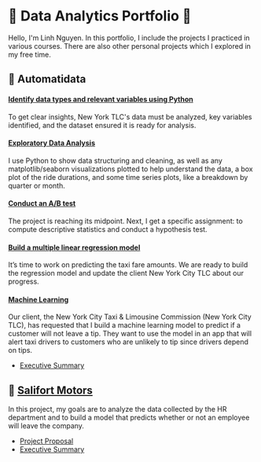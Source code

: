 # 🌟 Data Analytics Portfolio 🌟

Hello, I'm Linh Nguyen. In this portfolio, I include the projects I practiced in various courses. There are also other personal projects which I explored in my free time.

## 🚖 Automatidata

#### [Identify data types and relevant variables using Python](https://github.com/linhnds/data-analytics-portfolio/blob/main/automatidata_1_start_python.ipynb)
To get clear insights, New York TLC's data must be analyzed, key variables identified, and the dataset ensured it is ready for analysis.

#### [Exploratory Data Analysis](https://github.com/linhnds/data-analytics-portfolio/blob/main/automatidata_2_eda.ipynb)
I use Python to show data structuring and cleaning, as well as any matplotlib/seaborn visualizations plotted to help understand the data, a box plot of the ride durations, and some time series plots, like a breakdown by quarter or month.

#### [Conduct an A/B test](https://github.com/linhnds/data-analytics-portfolio/blob/main/automatidata_3_statistics.ipynb)
The project is reaching its midpoint. Next, I get a specific assignment: to compute descriptive statistics and conduct a hypothesis test.

#### [Build a multiple linear regression model](https://github.com/linhnds/data-analytics-portfolio/blob/main/automatidata_4_regression_analysis.ipynb)
It’s time to work on predicting the taxi fare amounts. We are ready to build the regression model and update the client New York City TLC about our progress.

#### [Machine Learning](https://github.com/linhnds/data-analytics-portfolio/blob/main/automatidata_5_machine_learning.ipynb)
Our client, the New York City Taxi & Limousine Commission (New York City TLC), has requested that I build a machine learning model to predict if a customer will not leave a tip. They want to use the model in an app that will alert taxi drivers to customers who are unlikely to tip since drivers depend on tips.
* [Executive Summary](https://github.com/linhnds/data-analytics-portfolio/blob/main/automatidata_executive-summary.pdf)

## 👔 [Salifort Motors](https://github.com/linhnds/data-analytics-portfolio/blob/main/salifort-motors.ipynb)
In this project, my goals are to analyze the data collected by the HR department and to build a model that predicts whether or not an employee will leave the company.
* [Project Proposal](https://github.com/linhnds/data-analytics-portfolio/blob/main/salifort-motors_project-proposal.pdf)
* [Executive Summary](https://github.com/linhnds/data-analytics-portfolio/blob/main/salifort-motors_executive-summary.pdf)
